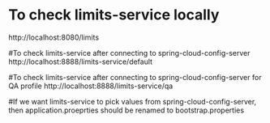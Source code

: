 # To check limits-service locally
http://localhost:8080/limits

#To check limits-service after connecting to spring-cloud-config-server
http://localhost:8888/limits-service/default

#To check limits-service after connecting to spring-cloud-config-server for QA profile
http://localhost:8888/limits-service/qa

#If we want limits-service to pick values from spring-cloud-config-server, then application.proeprties should be renamed to bootstrap.properties
